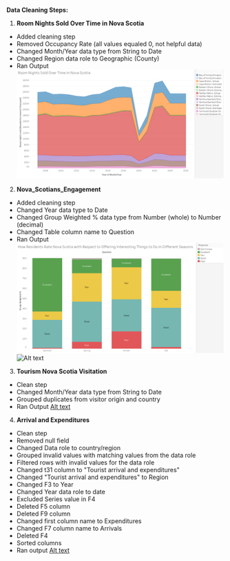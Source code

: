 **Data Cleaning Steps:**

1. **Room Nights Sold Over Time in Nova Scotia**
- Added cleaning step
- Removed Occupancy Rate (all values equaled 0, not helpful data)
- Changed Month/Year data type from String to Date
- Changed Region data role to Geographic (County)
- Ran Output
![Alt text](Room_Nights_Sold_Over_Time_In_Nova_Scotia.png)

2. **Nova_Scotians_Engagement**
- Added cleaning step
- Changed Year data type to Date
- Changed Group Weighted % data type from Number (whole) to Number (decimal)
- Changed Table column name to Question
- Ran Output
![Alt text](How_Residents_Rate_Seasons.png)
![Alt text](Likelihood_Of_Nova_Soctians_Travelling_In-Nova_Scotia.png)

3. **Tourism Nova Scotia Visitation**
- Clean step
- Changed Month/Year data type from String to Date
- Grouped duplicates from visitor origin and country
- Ran Output
[Alt text](Domestic_Nova_Scotia_Visitor_Origin.png)

4. **Arrival and Expenditures**
- Clean step
- Removed null field
- Changed Data role to country/region
- Grouped invalid values with matching values from the data role
- Filtered rows with invalid values for the data role
- Changed t31 column to "Tourist arrival and expenditures"
- Changed "Tourist arrival and expenditures" to Region
- Changed F3 to Year
- Changed Year data role to date
- Excluded Series value in F4
- Deleted F5 column
- Deleted F9 column
- Changed first column name to Expenditures
- Changed F7 column name to Arrivals
- Deleted F4
- Sorted columns
- Ran output
[Alt text](International_Visitor_Expenditures.png)
